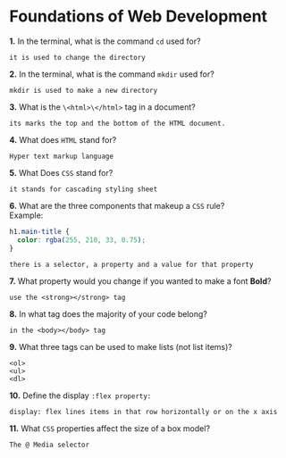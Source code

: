 # Foundations of Web Development

**1.** In the terminal, what is the command `cd` used for?

<!-- enter you answer in the space below -->

```
it is used to change the directory
```

**2.** In the terminal, what is the command `mkdir` used for?

<!-- enter you answer in the space below -->

```
mkdir is used to make a new directory
```

**3.** What is the `\<html>\</html>` tag in a document?

<!-- enter you answer in the space below -->

```
its marks the top and the bottom of the HTML document.
```

**4.** What does `HTML` stand for?

<!-- enter you answer in the space below -->

```
Hyper text markup language
```

**5.** What Does `CSS` stand for?

<!-- enter you answer in the space below -->

```
it stands for cascading styling sheet
```

**6.** What are the three components that makeup a `CSS` rule? <br> Example:

```css
h1.main-title {
  color: rgba(255, 210, 33, 0.75);
}
```

<!-- enter you answer in the space below -->

```
there is a selector, a property and a value for that property
```

**7.** What property would you change if you wanted to make a font **Bold**?

<!-- enter you answer in the space below -->

```
use the <strong></strong> tag
```

**8.** In what tag does the majority of your code belong?

<!-- enter you answer in the space below -->

```
in the <body></body> tag
```

**9.** What three tags can be used to make lists (not list items)?

<!-- enter you answer in the space below -->

```
<ol>
<ul>
<dl>
```

**10.** Define the display `:flex property:`

<!-- enter you answer in the space below -->

```
display: flex lines items in that row horizontally or on the x axis
```

**11.** What `CSS` properties affect the size of a box model?

<!-- enter you answer in the space below -->

```
The @ Media selector
```
